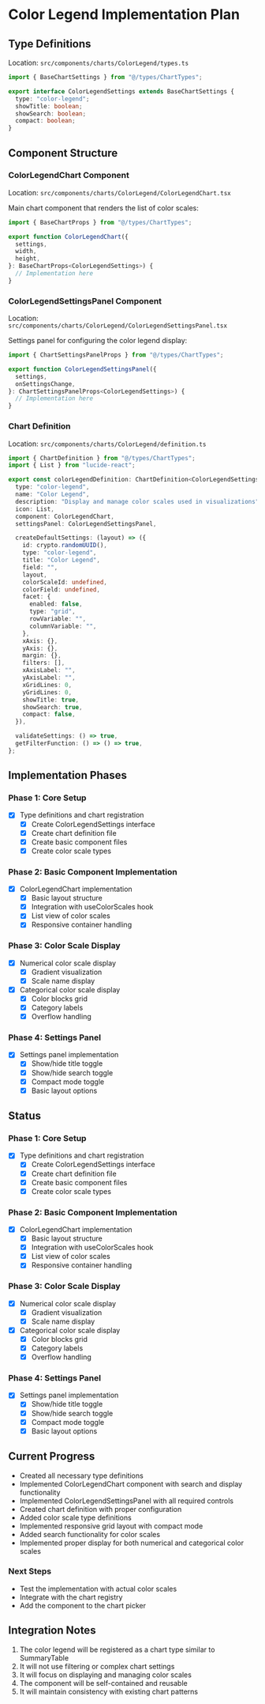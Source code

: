 # Color Legend Implementation Plan

## Type Definitions

Location: `src/components/charts/ColorLegend/types.ts`

```typescript
import { BaseChartSettings } from "@/types/ChartTypes";

export interface ColorLegendSettings extends BaseChartSettings {
  type: "color-legend";
  showTitle: boolean;
  showSearch: boolean;
  compact: boolean;
}
```

## Component Structure

### ColorLegendChart Component

Location: `src/components/charts/ColorLegend/ColorLegendChart.tsx`

Main chart component that renders the list of color scales:

```typescript
import { BaseChartProps } from "@/types/ChartTypes";

export function ColorLegendChart({
  settings,
  width,
  height,
}: BaseChartProps<ColorLegendSettings>) {
  // Implementation here
}
```

### ColorLegendSettingsPanel Component

Location: `src/components/charts/ColorLegend/ColorLegendSettingsPanel.tsx`

Settings panel for configuring the color legend display:

```typescript
import { ChartSettingsPanelProps } from "@/types/ChartTypes";

export function ColorLegendSettingsPanel({
  settings,
  onSettingsChange,
}: ChartSettingsPanelProps<ColorLegendSettings>) {
  // Implementation here
}
```

### Chart Definition

Location: `src/components/charts/ColorLegend/definition.ts`

```typescript
import { ChartDefinition } from "@/types/ChartTypes";
import { List } from "lucide-react";

export const colorLegendDefinition: ChartDefinition<ColorLegendSettings> = {
  type: "color-legend",
  name: "Color Legend",
  description: "Display and manage color scales used in visualizations",
  icon: List,
  component: ColorLegendChart,
  settingsPanel: ColorLegendSettingsPanel,

  createDefaultSettings: (layout) => ({
    id: crypto.randomUUID(),
    type: "color-legend",
    title: "Color Legend",
    field: "",
    layout,
    colorScaleId: undefined,
    colorField: undefined,
    facet: {
      enabled: false,
      type: "grid",
      rowVariable: "",
      columnVariable: "",
    },
    xAxis: {},
    yAxis: {},
    margin: {},
    filters: [],
    xAxisLabel: "",
    yAxisLabel: "",
    xGridLines: 0,
    yGridLines: 0,
    showTitle: true,
    showSearch: true,
    compact: false,
  }),

  validateSettings: () => true,
  getFilterFunction: () => () => true,
};
```

## Implementation Phases

### Phase 1: Core Setup

- [x] Type definitions and chart registration
  - [x] Create ColorLegendSettings interface
  - [x] Create chart definition file
  - [x] Create basic component files
  - [x] Create color scale types

### Phase 2: Basic Component Implementation

- [x] ColorLegendChart implementation
  - [x] Basic layout structure
  - [x] Integration with useColorScales hook
  - [x] List view of color scales
  - [x] Responsive container handling

### Phase 3: Color Scale Display

- [x] Numerical color scale display
  - [x] Gradient visualization
  - [x] Scale name display
- [x] Categorical color scale display
  - [x] Color blocks grid
  - [x] Category labels
  - [x] Overflow handling

### Phase 4: Settings Panel

- [x] Settings panel implementation
  - [x] Show/hide title toggle
  - [x] Show/hide search toggle
  - [x] Compact mode toggle
  - [x] Basic layout options

## Status

### Phase 1: Core Setup

- [x] Type definitions and chart registration
  - [x] Create ColorLegendSettings interface
  - [x] Create chart definition file
  - [x] Create basic component files
  - [x] Create color scale types

### Phase 2: Basic Component Implementation

- [x] ColorLegendChart implementation
  - [x] Basic layout structure
  - [x] Integration with useColorScales hook
  - [x] List view of color scales
  - [x] Responsive container handling

### Phase 3: Color Scale Display

- [x] Numerical color scale display
  - [x] Gradient visualization
  - [x] Scale name display
- [x] Categorical color scale display
  - [x] Color blocks grid
  - [x] Category labels
  - [x] Overflow handling

### Phase 4: Settings Panel

- [x] Settings panel implementation
  - [x] Show/hide title toggle
  - [x] Show/hide search toggle
  - [x] Compact mode toggle
  - [x] Basic layout options

## Current Progress

- Created all necessary type definitions
- Implemented ColorLegendChart component with search and display functionality
- Implemented ColorLegendSettingsPanel with all required controls
- Created chart definition with proper configuration
- Added color scale type definitions
- Implemented responsive grid layout with compact mode
- Added search functionality for color scales
- Implemented proper display for both numerical and categorical color scales

### Next Steps

- Test the implementation with actual color scales
- Integrate with the chart registry
- Add the component to the chart picker

## Integration Notes

1. The color legend will be registered as a chart type similar to SummaryTable
2. It will not use filtering or complex chart settings
3. It will focus on displaying and managing color scales
4. The component will be self-contained and reusable
5. It will maintain consistency with existing chart patterns
